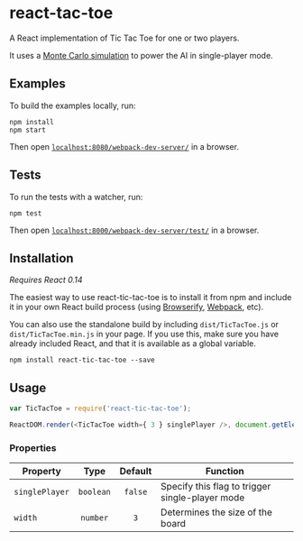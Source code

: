 react-tac-toe
=================

A React implementation of Tic Tac Toe for one or two players.

It uses a [Monte Carlo simulation](https://en.wikipedia.org/wiki/Monte_Carlo_method) to power the AI in single-player mode.

## Examples

To build the examples locally, run:

```
npm install
npm start
```

Then open [`localhost:8080/webpack-dev-server/`](http://localhost:8080/webpack-dev-server/) in a browser.

## Tests

To run the tests with a watcher, run:

```
npm test
```

Then open [`localhost:8000/webpack-dev-server/test/`](http://localhost:8000/webpack-dev-server/test/) in a browser.

## Installation

*Requires React 0.14*

The easiest way to use react-tic-tac-toe is to install it from npm and include it in your own React build process (using [Browserify](http://browserify.org), [Webpack](http://webpack.github.io/), etc).

You can also use the standalone build by including `dist/TicTacToe.js` or `dist/TicTacToe.min.js` in your page. If you use this, make sure you have already included React, and that it is available as a global variable.

```
npm install react-tic-tac-toe --save
```

## Usage

``` javascript
var TicTacToe = require('react-tic-tac-toe');

ReactDOM.render(<TicTacToe width={ 3 } singlePlayer />, document.getElementById('app'));
```

### Properties

Property | Type | Default | Function
--- | :---: | :---: | ---
`singlePlayer` | `boolean` | `false` | Specify this flag to trigger single-player mode
`width` | `number` | `3` | Determines the size of the board
